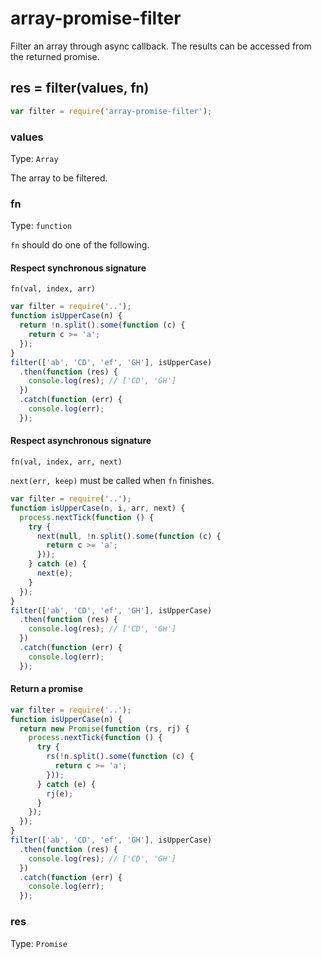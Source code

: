 # array-promise-filter
Filter an array through async callback.
The results can be accessed from the returned promise.

## res = filter(values, fn)

```javascript
var filter = require('array-promise-filter');

```

### values

Type: `Array`

The array to be filtered.

### fn

Type: `function`

`fn` should do one of the following.

#### Respect synchronous signature

`fn(val, index, arr)`

```javascript
var filter = require('..');
function isUpperCase(n) {
  return !n.split().some(function (c) {
    return c >= 'a';
  });
}
filter(['ab', 'CD', 'ef', 'GH'], isUpperCase)
  .then(function (res) {
    console.log(res); // ['CD', 'GH']
  })
  .catch(function (err) {
    console.log(err);
  });

```

#### Respect asynchronous signature

`fn(val, index, arr, next)`

`next(err, keep)` must be called when `fn` finishes.

```javascript
var filter = require('..');
function isUpperCase(n, i, arr, next) {
  process.nextTick(function () {
    try {
      next(null, !n.split().some(function (c) {
        return c >= 'a';
      }));
    } catch (e) {
      next(e);
    }
  });
}
filter(['ab', 'CD', 'ef', 'GH'], isUpperCase)
  .then(function (res) {
    console.log(res); // ['CD', 'GH']
  })
  .catch(function (err) {
    console.log(err);
  });

```

#### Return a promise

```javascript
var filter = require('..');
function isUpperCase(n) {
  return new Promise(function (rs, rj) {
    process.nextTick(function () {
      try {
        rs(!n.split().some(function (c) {
          return c >= 'a';
        }));
      } catch (e) {
        rj(e);
      }
    });
  });
}
filter(['ab', 'CD', 'ef', 'GH'], isUpperCase)
  .then(function (res) {
    console.log(res); // ['CD', 'GH']
  })
  .catch(function (err) {
    console.log(err);
  });

```

### res

Type: `Promise`


